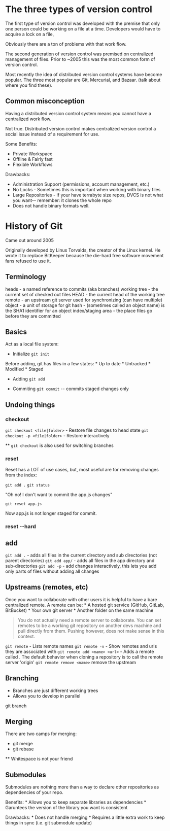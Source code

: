 # The three types of version control

The first type of version control was developed with the premise that only one
person could be working on a file at a time. Developers would have to acquire a
lock on a file, 

Obviously there are a ton of problems with that work flow.

The second generation of version control was premised on centralized management
of files. Prior to ~2005 this was the most common form of version control.

Most recently the idea of distributed version control systems have become
popular. The three most popular are Git, Mercurial, and Bazaar. (talk about
where you find these).

## Common misconception
Having a distributed version control system means you cannot have a centralized
work flow.

Not true. Distributed version control makes centralized version control a
social issue instead of a requirement for use.

Some Benefits:

* Private Workspace
* Offline & Fairly fast
* Flexible Workflows

Drawbacks:

* Administration Support (permissions, account management, etc.)
* No Locks - Sometimes this is important when working with binary files
* Large Repositories - If your have terrabyte size repos, DVCS is not what you
want-- remember: it clones the whole repo
* Does not handle binary formats well.


# History of Git

Came out around 2005

Originally developed by Linus Torvalds, the creator of the Linux kernel. He
wrote it to replace BitKeeper because the die-hard free software movement fans
refused to use it.


## Terminology
heads - a named reference to commits (aka branches)
working tree - the current set of checked out files
HEAD - the current head of the working tree
remote - an upstream git server used for synchronizing (can have multiple)
object - a unit of storage for git
hash - (sometimes called an object name) is the SHA1 identifier for an object
index/staging area - the place files go before they are committed

## Basics

Act as a local file system:

* Initialize
     `git init`

Before adding, git has files in a few states:
    * Up to date
    * Untracked
    * Modified
    * Staged

* Adding
    `git add`

* Commiting
    `git commit` -- commits staged changes only

## Undoing things

### checkout

`git checkout <file|folder>` - Restore file changes to head state
`git checkout -p <file|folder>` - Restore interactively 

** `git checkout` is also used for switching branches

### reset

Reset has a LOT of use cases, but, most useful are for removing changes from the index:

`git add .`
`git status`

"Oh no! I don't want to commit the app.js changes"

`git reset app.js`

Now app.js is not longer staged for commit.

### reset --hard

## add

`git add .` - adds all files in the current directory and sub directories (not parent directories)
`git add app/` - adds all files in the app directory and sub-directories
`git add -p` - add changes interactively, this lets you add only parts of files without adding all changes


## Upstreams (remotes, etc)

Once you want to collaborate with other users it is helpful to have a bare centralized remote. 
A remote can be:
    * A hosted git service (GitHub, GitLab, BitBucket)
    * Your own git server
    * Another folder on the same machine

> You do not actually need a remote server to collaborate. You can set remotes to be a working git repository on another devs machine and pull directly from them. Pushing however, does not make sense in this context.

`git remote` - Lists remote names
`git remote -v` - Show remotes and urls they are associated with
`git remote add <name> <url>` - Adds a remote called <name>. The default behavior when cloning a repository is to call the remote server 'origin'
`git remote remove <name>` remove the upstream 

## Branching

* Branches are just different working trees
* Allows you to develop in parallel

git branch


## Merging

There are two camps for merging:

* git merge 
* git rebase

** Whitespace is not your friend

## Submodules

Submodules are nothing more than a way to declare other repositories as dependencies of your repo.

Benefits:
    * Allows you to keep separate libraries as dependencies
    * Garuntees the version of the library you want is consistent

Drawbacks:
    * Does not handle merging
    * Requires a little extra work to keep things in sync (i.e. git submodule update)
